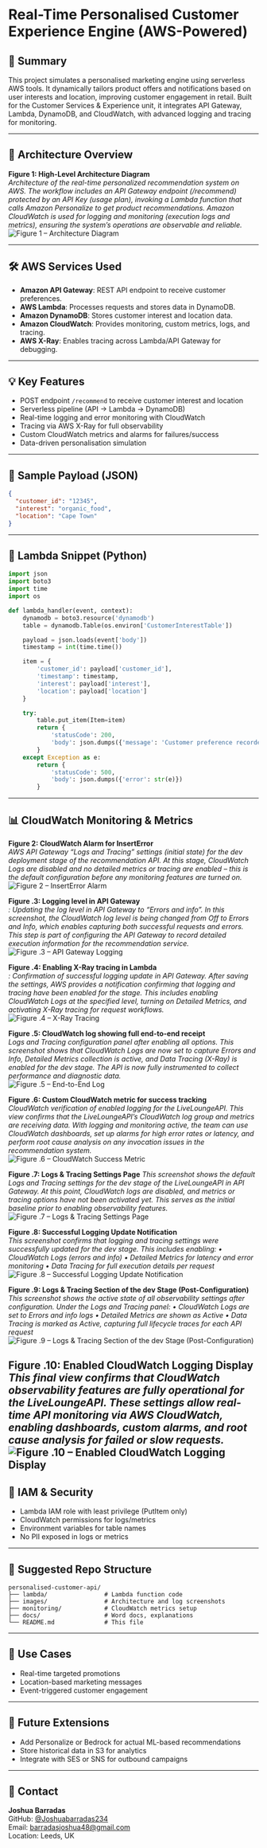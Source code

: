# Real-Time Personalised Customer Experience Engine (AWS-Powered)

## 📌 Summary
This project simulates a personalised marketing engine using serverless AWS tools. It dynamically tailors product offers and notifications based on user interests and location, improving customer engagement in retail. Built for the Customer Services & Experience unit, it integrates API Gateway, Lambda, DynamoDB, and CloudWatch, with advanced logging and tracing for monitoring.

---

## 🧠 Architecture Overview

**Figure 1: High-Level Architecture Diagram**  
*Architecture of the real-time personalized recommendation system on AWS. The workflow includes an API Gateway endpoint (/recommend) protected by an API Key (usage plan), invoking a Lambda function that calls Amazon Personalize to get product recommendations. Amazon CloudWatch is used for logging and monitoring (execution logs and metrics), ensuring the system’s operations are observable and reliable.*  
![Figure 1 – Architecture Diagram](Figure%201.png)

---

## 🛠️ AWS Services Used

- **Amazon API Gateway**: REST API endpoint to receive customer preferences.
- **AWS Lambda**: Processes requests and stores data in DynamoDB.
- **Amazon DynamoDB**: Stores customer interest and location data.
- **Amazon CloudWatch**: Provides monitoring, custom metrics, logs, and tracing.
- **AWS X-Ray**: Enables tracing across Lambda/API Gateway for debugging.

---

## 💡 Key Features

- POST endpoint `/recommend` to receive customer interest and location
- Serverless pipeline (API → Lambda → DynamoDB)
- Real-time logging and error monitoring with CloudWatch
- Tracing via AWS X-Ray for full observability
- Custom CloudWatch metrics and alarms for failures/success
- Data-driven personalisation simulation

---

## 🧪 Sample Payload (JSON)

```json
{
  "customer_id": "12345",
  "interest": "organic_food",
  "location": "Cape Town"
}
```

---

## 🧾 Lambda Snippet (Python)

```python
import json
import boto3
import time
import os

def lambda_handler(event, context):
    dynamodb = boto3.resource('dynamodb')
    table = dynamodb.Table(os.environ['CustomerInterestTable'])

    payload = json.loads(event['body'])
    timestamp = int(time.time())

    item = {
        'customer_id': payload['customer_id'],
        'timestamp': timestamp,
        'interest': payload['interest'],
        'location': payload['location']
    }

    try:
        table.put_item(Item=item)
        return {
            'statusCode': 200,
            'body': json.dumps({'message': 'Customer preference recorded.'})
        }
    except Exception as e:
        return {
            'statusCode': 500,
            'body': json.dumps({'error': str(e)})
        }
```

---

## 📊 CloudWatch Monitoring & Metrics

**Figure 2: CloudWatch Alarm for InsertError**  
*AWS API Gateway “Logs and Tracing” settings (initial state) for the dev deployment stage of the recommendation API. At this stage, CloudWatch Logs are disabled and no detailed metrics or tracing are enabled – this is the default configuration before any monitoring features are turned on.*  
![Figure 2 – InsertError Alarm](Figure%202.png)

**Figure .3: Logging level in API Gateway**  
*: Updating the log level in API Gateway to “Errors and info”. In this screenshot, the CloudWatch log level is being changed from Off to Errors and Info, which enables capturing both successful requests and errors. This step is part of configuring the API Gateway to record detailed execution information for the recommendation service.*  
![Figure .3 – API Gateway Logging](Figure%203.png)

**Figure .4: Enabling X-Ray tracing in Lambda**  
*: Confirmation of successful logging update in API Gateway. After saving the settings, AWS provides a notification confirming that logging and tracing have been enabled for the stage. This includes enabling CloudWatch Logs at the specified level, turning on Detailed Metrics, and activating X-Ray tracing for request workflows.*  
![Figure .4 – X-Ray Tracing](Figure%204.png)

**Figure .5: CloudWatch log showing full end-to-end receipt**  
*Logs and Tracing configuration panel after enabling all options. This screenshot shows that CloudWatch Logs are now set to capture Errors and Info, Detailed Metrics collection is active, and Data Tracing (X-Ray) is enabled for the dev stage. The API is now fully instrumented to collect performance and diagnostic data.*  
![Figure .5 – End-to-End Log](Figure%205.png)

**Figure .6: Custom CloudWatch metric for success tracking**  
*CloudWatch verification of enabled logging for the LiveLoungeAPI. This view confirms that the LiveLoungeAPI’s CloudWatch log group and metrics are receiving data. With logging and monitoring active, the team can use CloudWatch dashboards, set up alarms for high error rates or latency, and perform root cause analysis on any invocation issues in the recommendation system.*  
![Figure .6 – CloudWatch Success Metric](Figure%206.png)

**Figure .7: Logs & Tracing Settings Page**
*This screenshot shows the default Logs and Tracing settings for the dev stage of the LiveLoungeAPI in API Gateway. At this point, CloudWatch logs are disabled, and metrics or tracing options have not been activated yet. This serves as the initial baseline prior to enabling observability features.*  
![Figure .7 – Logs & Tracing Settings Page](Figure%207.png)

**Figure .8: Successful Logging Update Notification**  
*This screenshot confirms that logging and tracing settings were successfully updated for the dev stage. This includes enabling:
•	CloudWatch Logs (errors and info)
•	Detailed Metrics for latency and error monitoring
•	Data Tracing for full execution details per request*  
![Figure .8 – Successful Logging Update Notification ](Figure%208.png)

**Figure .9: Logs & Tracing Section of the dev Stage (Post-Configuration)**  
*This screenshot shows the active state of all observability settings after configuration. Under the Logs and Tracing panel:
•	CloudWatch Logs are set to Errors and info logs
•	Detailed Metrics are shown as Active
•	Data Tracing is marked as Active, capturing full lifecycle traces for each API request*  
![Figure .9 – Logs & Tracing Section of the dev Stage (Post-Configuration)](Figure%209.png)

**Figure .10: Enabled CloudWatch Logging Display**  
*This final view confirms that CloudWatch observability features are fully operational for the LiveLoungeAPI. These settings allow real-time API monitoring via AWS CloudWatch, enabling dashboards, custom alarms, and root cause analysis for failed or slow requests.*  
![Figure .10 – Enabled CloudWatch Logging Display](Figure%2010.png)
---

## 🔐 IAM & Security

- Lambda IAM role with least privilege (PutItem only)
- CloudWatch permissions for logs/metrics
- Environment variables for table names
- No PII exposed in logs or metrics

---

## 📁 Suggested Repo Structure

```
personalised-customer-api/
├── lambda/                # Lambda function code
├── images/                # Architecture and log screenshots
├── monitoring/            # CloudWatch metrics setup
├── docs/                  # Word docs, explanations
└── README.md              # This file
```

---

## 🔗 Use Cases

- Real-time targeted promotions
- Location-based marketing messages
- Event-triggered customer engagement

---

## 🧩 Future Extensions

- Add Personalize or Bedrock for actual ML-based recommendations
- Store historical data in S3 for analytics
- Integrate with SES or SNS for outbound campaigns

---

## 🙋 Contact

**Joshua Barradas**  
GitHub: [@Joshuabarradas234](https://github.com/Joshuabarradas234)  
Email: barradasjoshua48@gmail.com  
Location: Leeds, UK
